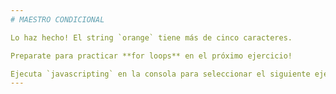 ```yaml
---
# MAESTRO CONDICIONAL

Lo haz hecho! El string `orange` tiene más de cinco caracteres.

Preparate para practicar **for loops** en el próximo ejercicio!

Ejecuta `javascripting` en la consola para seleccionar el siguiente ejercicio.
---
```

